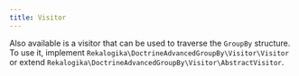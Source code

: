 ```yaml
---
title: Visitor
---
```


Also available is a visitor that can be used to traverse the `GroupBy`
structure. To use it, implement
`Rekalogika\DoctrineAdvancedGroupBy\Visitor\Visitor` or extend
`Rekalogika\DoctrineAdvancedGroupBy\Visitor\AbstractVisitor`.